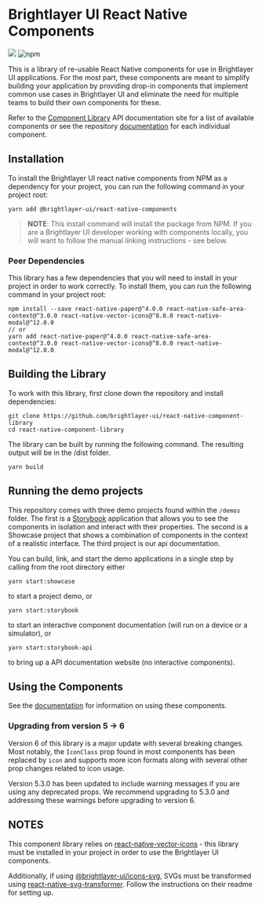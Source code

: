 # Brightlayer UI React Native Components

[![](https://img.shields.io/circleci/project/github/brightlayer-ui/react-native-component-library/master.svg?style=flat)](https://circleci.com/gh/brightlayer-ui/react-native-component-library/tree/master)
![npm](https://img.shields.io/npm/v/@brightlayer-ui/react-native-components?label=%40brightlayer-ui%2Freact-native-components)

This is a library of re-usable React Native components for use in Brightlayer UI applications. For the most part, these components are meant to simplify building your application by providing drop-in components that implement common use cases in Brightlayer UI and eliminate the need for multiple teams to build their own components for these.

Refer to the [Component Library](https://brightlayer-ui-components.github.io/react-native/?path=/story/intro-welcome--to-brightlayer-ui) API documentation site for a list of available components or see the repository [documentation](https://github.com/brightlayer-ui/react-native-component-library/tree/dev/docs) for each individual component.

## Installation

To install the Brightlayer UI react native components from NPM as a dependency for your project, you can run the following command in your project root:

```
yarn add @brightlayer-ui/react-native-components
```

> **NOTE**: This install command will install the package from NPM. If you are a Brightlayer UI developer working with components locally, you will want to follow the manual linking instructions - see below.

### Peer Dependencies
This library has a few dependencies that you will need to install in your project in order to work correctly. To install them, you can run the following command in your project root:

```shell
npm install --save react-native-paper@^4.0.0 react-native-safe-area-context@^3.0.0 react-native-vector-icons@^8.0.0 react-native-modal@^12.0.0
// or 
yarn add react-native-paper@^4.0.0 react-native-safe-area-context@^3.0.0 react-native-vector-icons@^8.0.0 react-native-modal@^12.0.0
```

## Building the Library

To work with this library, first clone down the repository and install dependencies:

```
git clone https://github.com/brightlayer-ui/react-native-component-library
cd react-native-component-library
```

The library can be built by running the following command. The resulting output will be in the /dist folder.

```
yarn build
```

## Running the demo projects

This repository comes with three demo projects found within the `/demos` folder.
The first is a [Storybook](https://storybook.js.org/) application that allows you to see the components in isolation and interact with their properties. The second is a Showcase project that shows a combination of components in the context of a realistic interface. The third project is our api documentation.

You can build, link, and start the demo applications in a single step by calling from the root directory either

```
yarn start:showcase
```

to start a project demo, or

```
yarn start:storybook
```

to start an interactive component documentation (will run on a device or a simulator), or

```
yarn start:storybook-api
```

to bring up a API documentation website (no interactive components).

## Using the Components

See the [documentation](https://github.com/brightlayer-ui/react-native-component-library/tree/dev/docs) for information on using these components.

### Upgrading from version 5 -> 6

Version 6 of this library is a major update with several breaking changes. Most notably, the `IconClass` prop found in most components has been replaced by `icon` and supports more icon formats along with several other prop changes related to icon usage.

Version 5.3.0 has been updated to include warning messages if you are using any deprecated props. We recommend upgrading to 5.3.0 and addressing these warnings before upgrading to version 6.

## NOTES

This component library relies on [react-native-vector-icons](https://github.com/oblador/react-native-vector-icons) - this library must be installed in your project in order to use the Brightlayer UI components.

Additionally, if using [@brightlayer-ui/icons-svg](https://github.com/brightlayer-ui/icons), SVGs must be transformed using [react-native-svg-transformer](https://github.com/kristerkari/react-native-svg-transformer). Follow the instructions on their readme for setting up.
